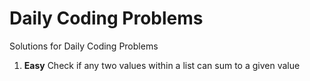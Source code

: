# Daily Coding Problems
Solutions for Daily Coding Problems

1. __Easy__ Check if any two values within a list can sum to a given value
